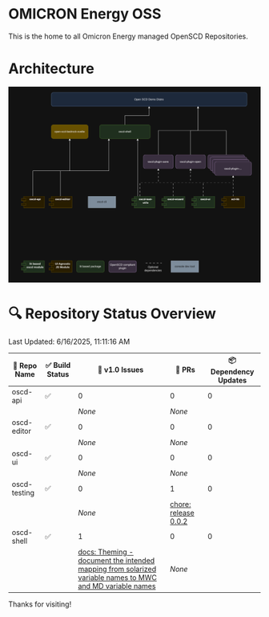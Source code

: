 # OMICRON Energy OSS

This is the home to all Omicron Energy managed OpenSCD Repositories.

# Architecture

![Architecture](/assets/oscd-arch.png)

# 🔍 Repository Status Overview

Last Updated: 6/16/2025, 11:11:16 AM

| 📘 Repo Name | ✅ Build Status | 🐛 v1.0 Issues | 🔁 PRs | 📦 Dependency Updates |
|-------------|----------------|----------------|--------|------------------------|
| oscd-api | ✅ | 0 | 0 | 0 |
| | | _None_ | _None_ | |
| oscd-editor | ✅ | 0 | 0 | 0 |
| | | _None_ | _None_ | |
| oscd-ui | ✅ | 0 | 0 | 0 |
| | | _None_ | _None_ | |
| oscd-testing | ✅ | 0 | 1 | 0 |
| | | _None_ | [chore: release 0.0.2](https://github.com/OMICRONEnergyOSS/oscd-testing/pull/2) | |
| oscd-shell | ✅ | 1 | 0 | 0 |
| | | [docs: Theming - document the intended mapping from solarized variable names to MWC and MD variable names](https://github.com/OMICRONEnergyOSS/oscd-shell/issues/30) | _None_ | |


Thanks for visiting!
